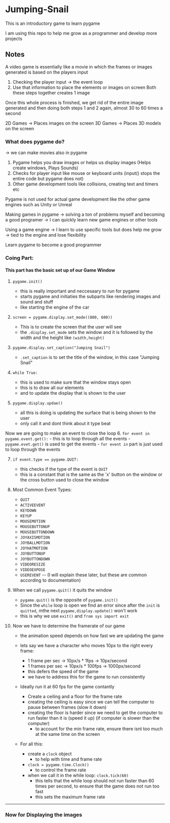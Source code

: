 # Jumping-Snail
This is an introductory game to learn pygame

I am using this repo to help me grow as a programmer and develop more projects


## Notes
A video game is essentially like a movie in which the frames or images generated is based on the players input

1. Checking the player input -> the event loop
2. Use that information to place the elements or images on screen
Both these steps together creates 1 image

Once this whole process is finished, we get rid of the entire image generated and then doing both steps 1 and 2 again, almost 30 to 60 times a second

2D Games -> Places images on the screen
3D Games -> Places 3D models on the screen

### What does pygame do?
-> we can make movies also in pygame
1. Pygame helps you draw images or helps us display images (Helps create windows, Plays Sounds)
2. Checks for player input like mouse or keyboard units (input() stops the entire code but pygame does not)
3. Other game development tools like collisions, creating text and timers etc

Pygame is not used for actual game development like the other game engines such as Unity or Unreal

Making games in pygame -> solving a ton of problems myself and becoming a good programer -> I can quickly learn new game engines or other tools

Using a game engine -> I learn to use specific tools but does help me grow -> tied to the engine and lose flexibility

Learn pygame to become a good programmer

### Coing Part:

#### This part has the basic set up of our Game Window
1. `pygame.init()`
    - this is really important and neccesaary to run for pygame
    - starts pygame and initiaties the subparts like rendering images and sound and stuff
    - like starting the engine of the car

2. `screen = pygame.display.set_mode((800, 600))`
    - This is to create the screen that the user will see
    - the `.display.set_mode` sets the window and it is followed by the width and the height like `(width,height)`

3. `pygame.display.set_caption("Jumping Snail")`
    - `.set_caption` is to set the title of the window, in this case "Jumping Snail"

4. `while True:`
    - this is used to make sure that the window stays open
    - this is to draw all our elements
    - and to update the display that is shown to the user

5. `pygame.display.updae()`
    - all this is doing is updating the surface that is being shown to the user
    - only call it and dont think about it type beat

Now we are going to make an event to close the loop
6. `for event in pygame.event.get():`
    - this is to loop through all the events
    - `pygame.evet.get()` is used to get the events
    - `for event in` part is just used to loop through the events

7. `if event.type == pygame.QUIT:`
    - this checks if the type of the event is `QUIT`
    - this is a constant that is the same as the 'x' button on the window or the cross button used to close the window

8. Most Common Event Types:
    - `QUIT`
    - `ACTIVEEVENT`
    - `KEYDOWN`
    - `KEYUP`
    - `MOUSEMOTION`
    - `MOUSEBUTTONUP`
    - `MOUSEBUTTONDOWN`
    - `JOYAXISMOTION`
    - `JOYBALLMOTION`
    - `JOYHATMOTION`
    - `JOYBUTTONUP`
    - `JOYBUTTONDOWN`
    - `VIDEORESIZE`
    - `VIDEOEXPOSE`
    - `USEREVENT`
    -- (I will explain these later, but these are common according to documentation)


9. When we call `pygame.quit()` it quits the window
    - `pygame.quit()` is the opposite of `pygame.init()`
    - Since the `while` loop is open we find an error since after the `init` is `quitted`, mthe next `pygame,display.update()` won't work
    - this is why we use `exit()` and `from sys import exit`

10. Now we have to determine the framerate of our game
    - the animation speed depends on how fast we are updating the game
    - lets say we have a character who moves 10px to the right every frame:
        - 1 frame per sec -> 10px/s * 1fps -> 10px/second
        - 1 frames per sec -> 10px/s * 100fps -> 1000px/second
        - this defers the speed of the game
        - we have to address this for the game to run consistently
    
    - Ideally run it at 60 fps for the game contantly
        - Create a ceiling and a floor for the frame rate
        - creating the ceiling is easy since we can tell the computer to pause between frames (slow it down)
        - creating the floor is harder since we need to get the computer to run faster than it is (speed it up) (if computer is slower than the computer)
            - to account for the min frame rate, ensure there isnt too much at the same time on the screen

    
    - For all this:
        - create a `clock` object
            - to help with time and frame rate
        - `clock = pygame.time.Clock()` 
            - to control the frame rate
        - when we call it in the while loop: `clock.tick(60)`
            - this tells that the while loop should not run faster than 60 times per second, to ensure that the game does not run too fast
            - this sets the maximum frame rate
---

### Now for Displaying the images
